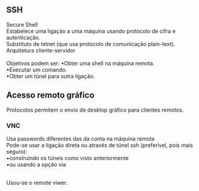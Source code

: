 ## SSH
Secure Shell
<br>
Estabelece uma ligação a uma máquina usando protocolo de cifra e autenticação.
<br>
Substituto de telnet (que usa protocolo de comunicação plain-text).
<br>
Arquitetura cliente-servidor
<br><br>
Objetivos podem ser:
•Obter uma shell na máquina remota.
<br>
•Executar um comando.
<br>
•Obter um túnel para outra ligação.


## Acesso remoto gráfico
Protocolos permitem o envio de desktop gráfico para clientes remotos.

### VNC
Usa passwords diferentes das da conta na máquina remota
<br>
Pode-se usar a ligação direta ou através de túnel ssh (preferível, pois mais seguro):
<br>
•construindo os túneis como visto anteriormente
<br>
•ou usando a opção via
<br><br>

Usou-se o remote viwer.